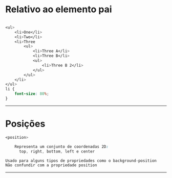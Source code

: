 # Relativo ao elemento pai
```css

<ul>
	<li>One</li>
	<li>Two</li>
	<li>Three
		<ul>
			<li>Three A</li>
			<li>Three B</li>
			<ul>
				<li>Three B 2</li>
			</ul>
		</ul>
	</li>
</ul>
li {
    font-size: 80%;
}
```
-------------------------------------------------------------------------------------------------
# Posições
```css
<position>

    Representa um conjunto de coordenadas 2D:
      top, right, bottom, left e center

Usado para alguns tipos de propriedades como o background-position
Não confundir com a propriedade position
```
-------------------------------------------------------------------------------------------------